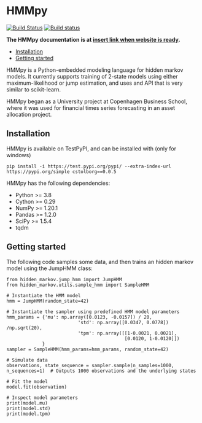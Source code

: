 HMMpy
=====================
[![Build Status](https://travis-ci.com/cvxpy/cvxpy.png?branch=master)](https://travis-ci.com/github/cvxpy/cvxpy)
[![Build status](https://ci.appveyor.com/api/projects/status/jo7tkvc58c3hgfd7?svg=true)](https://ci.appveyor.com/project/StevenDiamond/cvxpy)

**The HMMpy documentation is at [insert link when website is ready](http://www.google.com/).**

- [Installation](#installation)
- [Getting started](#getting-started)

HMMpy is a Python-embedded modeling language for hidden markov models. It currently supports training of 2-state models using either maximum-likelihood or jump estimation, and uses and API that is very similar to scikit-learn.

HMMpy began as a University project at Copenhagen Business School, where it was used for financial times series forecasting in an asset allocation project. 


## Installation
HMMpy is available on TestPyPI, and can be installed with (only for windows)
```
pip install -i https://test.pypi.org/pypi/ --extra-index-url https://pypi.org/simple cstolborg==0.0.5
```

HMMpy has the following dependencies:

- Python >= 3.8
- Cython >= 0.29
- NumPy >= 1.20.1
- Pandas >= 1.2.0
- SciPy >= 1.5.4
- tqdm


## Getting started
The following code samples some data, and then trains an hidden markov model using the JumpHMM class:

```python3
from hidden_markov.jump_hmm import JumpHMM
from hidden_markov.utils.sample_hmm import SampleHMM

# Instantiate the HMM model
hmm = JumpHMM(random_state=42)

# Instantiate the sampler using predefined HMM model parameters
hmm_params = {'mu': np.array([0.0123, -0.0157]) / 20,
                          'std': np.array([0.0347, 0.0778]) /np.sqrt(20),
                          'tpm': np.array([[1-0.0021, 0.0021],
                                           [0.0120, 1-0.0120]])
             }
sampler = SampleHMM(hmm_params=hmm_params, random_state=42)

# Simulate data
observations, state_sequence = sampler.sample(n_samples=1000, n_sequences=1)  # Outputs 1000 observations and the underlying states

# Fit the model
model.fit(observation)

# Inspect model parameters
print(model.mu)
print(model.std)
print(model.tpm)
```
